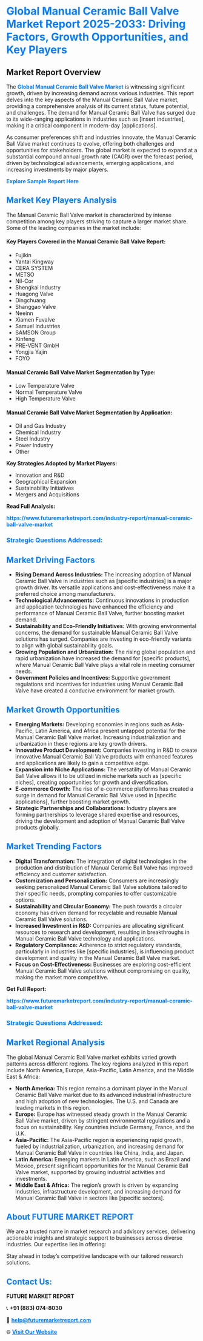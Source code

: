 <h1 style="color: #007BFF;">Global Manual Ceramic Ball Valve Market Report 2025-2033: Driving Factors, Growth Opportunities, and Key Players</h1>

<section id="overview">
<h2>Market Report Overview</h2>
<p>The <a href="https://www.futuremarketreport.com/industry-report/manual-ceramic-ball-valve-market" style="color: #007BFF; text-decoration: none;"><strong>Global Manual Ceramic Ball Valve Market</strong></a> is witnessing significant growth, driven by increasing demand across various industries. This report delves into the key aspects of the Manual Ceramic Ball Valve market, providing a comprehensive analysis of its current status, future potential, and challenges. The demand for Manual Ceramic Ball Valve has surged due to its wide-ranging applications in industries such as [insert industries], making it a critical component in modern-day [applications].</p>
<p>As consumer preferences shift and industries innovate, the Manual Ceramic Ball Valve market continues to evolve, offering both challenges and opportunities for stakeholders. The global market is expected to expand at a substantial compound annual growth rate (CAGR) over the forecast period, driven by technological advancements, emerging applications, and increasing investments by major players.</p>
</section>

<section id="overview">
<p><a href="https://www.futuremarketreport.com/request-sample/reportId=50543" style="color: #007BFF; text-decoration: none;"><strong>Explore Sample Report Here</strong></a></p>
</section>

<section id="key-players">
<h2 style="color: #007BFF;">Market Key Players Analysis</h2>
<p>The Manual Ceramic Ball Valve market is characterized by intense competition among key players striving to capture a larger market share. Some of the leading companies in the market include:</p>
<h4>Key Players Covered in the Manual Ceramic Ball Valve Report:</h4>
<ul><li>Fujikin</li><li>Yantai Kingway</li><li>CERA SYSTEM</li><li>METSO</li><li>Nil-Cor</li><li>Shengkai Industry</li><li>Huagong Valve</li><li>Dingchuang</li><li>Shanggao Valve</li><li>Neeinn</li><li>Xiamen Fuvalve</li><li>Samuel Industries</li><li>SAMSON Group</li><li>Xinfeng</li><li>PRE-VENT GmbH</li><li>Yongjia Yajin</li><li>FOYO</li></ul>
<h4>Manual Ceramic Ball Valve Market Segmentation by Type:</h4>
<ul><li>Low Temperature Valve</li><li>Normal Temperature Valve</li><li>High Temperature Valve</li></ul>

<h4>Manual Ceramic Ball Valve Market Segmentation by Application:</h4>
<ul><li>Oil and Gas Industry</li><li>Chemical Industry</li><li>Steel Industry</li><li>Power Industry</li><li>Other</li></ul>
<p><strong>Key Strategies Adopted by Market Players:</strong></p>
<ul>
<li>Innovation and R&D</li>
<li>Geographical Expansion</li>
<li>Sustainability Initiatives</li>
<li>Mergers and Acquisitions</li>
</ul>
</section>

<section>
<p><strong>Read Full Analysis: </strong></p><a href="https://www.futuremarketreport.com/industry-report/manual-ceramic-ball-valve-market" style="color: #007BFF; text-decoration: none;"><strong>https://www.futuremarketreport.com/industry-report/manual-ceramic-ball-valve-market</strong></a>
<h3 style="color: #007BFF;">Strategic Questions Addressed:</h3>
</section>

<section id="driving-factors">
<h2 style="color: #007BFF;">Market Driving Factors</h2>
<ul>
<li><strong>Rising Demand Across Industries:</strong> The increasing adoption of Manual Ceramic Ball Valve in industries such as [specific industries] is a major growth driver. Its versatile applications and cost-effectiveness make it a preferred choice among manufacturers.</li>
<li><strong>Technological Advancements:</strong> Continuous innovations in production and application technologies have enhanced the efficiency and performance of Manual Ceramic Ball Valve, further boosting market demand.</li>
<li><strong>Sustainability and Eco-Friendly Initiatives:</strong> With growing environmental concerns, the demand for sustainable Manual Ceramic Ball Valve solutions has surged. Companies are investing in eco-friendly variants to align with global sustainability goals.</li>
<li><strong>Growing Population and Urbanization:</strong> The rising global population and rapid urbanization have increased the demand for [specific products], where Manual Ceramic Ball Valve plays a vital role in meeting consumer needs.</li>
<li><strong>Government Policies and Incentives:</strong> Supportive government regulations and incentives for industries using Manual Ceramic Ball Valve have created a conducive environment for market growth.</li>
</ul>
</section>

<section id="growth-opportunities">
<h2 style="color: #007BFF;">Market Growth Opportunities</h2>
<ul>
<li><strong>Emerging Markets:</strong> Developing economies in regions such as Asia-Pacific, Latin America, and Africa present untapped potential for the Manual Ceramic Ball Valve market. Increasing industrialization and urbanization in these regions are key growth drivers.</li>
<li><strong>Innovative Product Development:</strong> Companies investing in R&D to create innovative Manual Ceramic Ball Valve products with enhanced features and applications are likely to gain a competitive edge.</li>
<li><strong>Expansion into Niche Applications:</strong> The versatility of Manual Ceramic Ball Valve allows it to be utilized in niche markets such as [specific niches], creating opportunities for growth and diversification.</li>
<li><strong>E-commerce Growth:</strong> The rise of e-commerce platforms has created a surge in demand for Manual Ceramic Ball Valve used in [specific applications], further boosting market growth.</li>
<li><strong>Strategic Partnerships and Collaborations:</strong> Industry players are forming partnerships to leverage shared expertise and resources, driving the development and adoption of Manual Ceramic Ball Valve products globally.</li>
</ul>
</section>

<section id="trending-factors">
<h2 style="color: #007BFF;">Market Trending Factors</h2>
<ul>
<li><strong>Digital Transformation:</strong> The integration of digital technologies in the production and distribution of Manual Ceramic Ball Valve has improved efficiency and customer satisfaction.</li>
<li><strong>Customization and Personalization:</strong> Consumers are increasingly seeking personalized Manual Ceramic Ball Valve solutions tailored to their specific needs, prompting companies to offer customizable options.</li>
<li><strong>Sustainability and Circular Economy:</strong> The push towards a circular economy has driven demand for recyclable and reusable Manual Ceramic Ball Valve solutions.</li>
<li><strong>Increased Investment in R&D:</strong> Companies are allocating significant resources to research and development, resulting in breakthroughs in Manual Ceramic Ball Valve technology and applications.</li>
<li><strong>Regulatory Compliance:</strong> Adherence to strict regulatory standards, particularly in industries like [specific industries], is influencing product development and quality in the Manual Ceramic Ball Valve market.</li>
<li><strong>Focus on Cost-Effectiveness:</strong> Businesses are exploring cost-efficient Manual Ceramic Ball Valve solutions without compromising on quality, making the market more competitive.</li>
</ul>
</section>

<section>
<p><strong>Get Full Report: </strong></p><a href="https://www.futuremarketreport.com/industry-report/manual-ceramic-ball-valve-market" style="color: #007BFF; text-decoration: none;"><strong>https://www.futuremarketreport.com/industry-report/manual-ceramic-ball-valve-market</strong></a>
<h3 style="color: #007BFF;">Strategic Questions Addressed:</h3>
</section>


<section id="regional-analysis">
<h2 style="color: #007BFF;">Market Regional Analysis</h2>
<p>The global Manual Ceramic Ball Valve market exhibits varied growth patterns across different regions. The key regions analyzed in this report include North America, Europe, Asia-Pacific, Latin America, and the Middle East & Africa:</p>
<ul>
<li><strong>North America:</strong> This region remains a dominant player in the Manual Ceramic Ball Valve market due to its advanced industrial infrastructure and high adoption of new technologies. The U.S. and Canada are leading markets in this region.</li>
<li><strong>Europe:</strong> Europe has witnessed steady growth in the Manual Ceramic Ball Valve market, driven by stringent environmental regulations and a focus on sustainability. Key countries include Germany, France, and the U.K.</li>
<li><strong>Asia-Pacific:</strong> The Asia-Pacific region is experiencing rapid growth, fueled by industrialization, urbanization, and increasing demand for Manual Ceramic Ball Valve in countries like China, India, and Japan.</li>
<li><strong>Latin America:</strong> Emerging markets in Latin America, such as Brazil and Mexico, present significant opportunities for the Manual Ceramic Ball Valve market, supported by growing industrial activities and investments.</li>
<li><strong>Middle East & Africa:</strong> The region’s growth is driven by expanding industries, infrastructure development, and increasing demand for Manual Ceramic Ball Valve in sectors like [specific sectors].</li>
</ul>
</section>

<footer>
<h2 style="color: #007BFF;">About FUTURE MARKET REPORT</h2>
<p>We are a trusted name in market research and advisory services, delivering actionable insights and strategic support to businesses across diverse industries. Our expertise lies in offering:</p>

<p>Stay ahead in today’s competitive landscape with our tailored research solutions.</p>

<h2 style="color: #007BFF;">Contact Us:</h2>
<p><strong>FUTURE MARKET REPORT</strong></p>
<p>📞 <strong>+91 (883) 074-8030</strong></p>
<p>📧 <strong><a href="mailto:help@futuremarketreport.com" style="color: #007BFF;">help@futuremarketreport.com</a></strong></p>
<p>🌐 <strong><a href="https://www.futuremarketreport.com/" style="color: #007BFF;">Visit Our Website</a></strong></p>
</footer>